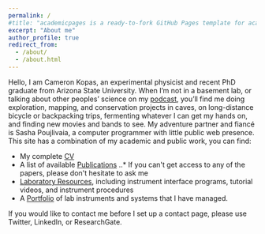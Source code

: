 ```yaml
---
permalink: /
#title: "academicpages is a ready-to-fork GitHub Pages template for academic personal websites"
excerpt: "About me"
author_profile: true
redirect_from: 
  - /about/
  - /about.html
---
```

Hello, I am Cameron Kopas, an experimental physicist and recent PhD graduate from Arizona State University. When I’m not in a basement lab, or talking about other peoples’ science on my [podcast](https://www.laserpodcast.com/), you’ll find me doing exploration, mapping, and conservation projects in caves, on long-distance bicycle or backpacking trips, fermenting whatever I can get my hands on, and finding new movies and bands to see. My adventure partner and fiancé is Sasha Poujlivaia, a computer programmer with little public web presence.  This site has a combination of my academic and public work, you can find: 
* My complete [CV](https://aliencam.github.io/cv/)
* A list of available [Publications](https://aliencam.github.io/publications/)
..* If you can't get access to any of the papers, please don't hesitate to ask me
* [Laboratory Resources](https://aliencam.github.io/resources/), including instrument interface programs, tutorial videos, and instrument procedures
* A [Portfolio](https://aliencam.github.io/portfolio/) of lab instruments and systems that I have managed. 

If you would like to contact me before I set up a contact page, please use Twitter, LinkedIn, or ResearchGate.

